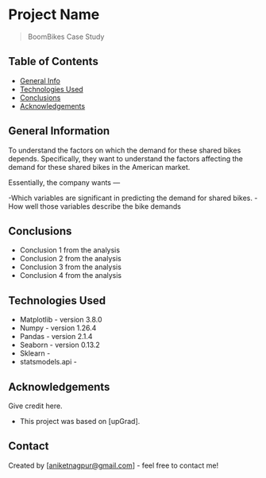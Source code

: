 # Project Name
> BoomBikes  Case Study


## Table of Contents
* [General Info](#general-information)
* [Technologies Used](#technologies-used)
* [Conclusions](#conclusions)
* [Acknowledgements](#acknowledgements)

<!-- You can include any other section that is pertinent to your problem -->

## General Information
To understand the factors on which the demand for these shared bikes depends. Specifically, they want to understand the factors affecting the demand for these shared bikes in the American market. 

Essentially, the company wants —


-Which variables are significant in predicting the demand for shared bikes.
-How well those variables describe the bike demands

<!-- You don't have to answer all the questions - just the ones relevant to your project. -->

## Conclusions
- Conclusion 1 from the analysis
- Conclusion 2 from the analysis
- Conclusion 3 from the analysis
- Conclusion 4 from the analysis

<!-- You don't have to answer all the questions - just the ones relevant to your project. -->

## Technologies Used
- Matplotlib - version 3.8.0
- Numpy - version 1.26.4
- Pandas - version 2.1.4
- Seaborn - version 0.13.2
- Sklearn - 
- statsmodels.api - 

## Acknowledgements
Give credit here.
- This project was based on [upGrad].


## Contact
Created by [aniketnagpur@gmail.com] - feel free to contact me!
